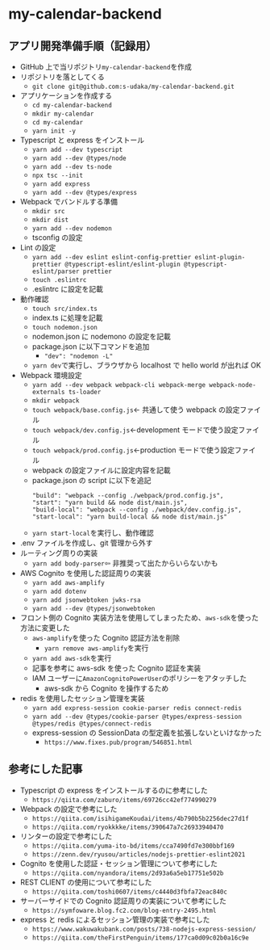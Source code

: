 # my-calendar-backend

## アプリ開発準備手順（記録用）

- GitHub 上で当リポジトリ`my-calendar-backend`を作成
- リポジトリを落としてくる
  - `git clone git@github.com:s-udaka/my-calendar-backend.git`
- アプリケーションを作成する
  - `cd my-calendar-backend`
  - `mkdir my-calendar`
  - `cd my-calendar`
  - `yarn init -y`
- Typescript と express をインストール
  - `yarn add --dev typescript`
  - `yarn add --dev @types/node`
  - `yarn add --dev ts-node`
  - `npx tsc --init`
  - `yarn add express`
  - `yarn add --dev @types/express`
- Webpack でバンドルする準備
  - `mkdir src`
  - `mkdir dist`
  - `yarn add --dev nodemon`
  - tsconfig の設定
- Lint の設定
  - `yarn add --dev eslint eslint-config-prettier eslint-plugin-prettier @typescript-eslint/eslint-plugin @typescript-eslint/parser prettier`
  - `touch .eslintrc`
  - .eslintrc に設定を記載
- 動作確認
  - `touch src/index.ts`
  - index.ts に処理を記載
  - `touch nodemon.json`
  - nodemon.json に nodemono の設定を記載
  - package.json に以下コマンドを追加
    - `"dev": "nodemon -L"`
  - `yarn dev`で実行し、ブラウザから localhost で hello world が出れば OK
- Webpack 環境設定
  - `yarn add --dev webpack webpack-cli webpack-merge webpack-node-externals ts-loader`
  - `mkdir webpack`
  - `touch webpack/base.config.js`← 共通して使う webpack の設定ファイル
  - `touch webpack/dev.config.js`←development モードで使う設定ファイル
  - `touch webpack/prod.config.js`←production モードで使う設定ファイル
  - webpack の設定ファイルに設定内容を記載
  - package.json の script に以下を追記
    ```
    "build": "webpack --config ./webpack/prod.config.js",
    "start": "yarn build && node dist/main.js",
    "build-local": "webpack --config ./webpack/dev.config.js",
    "start-local": "yarn build-local && node dist/main.js"
    ```
  - `yarn start-local`を実行し、動作確認
- .env ファイルを作成し、git 管理から外す
- ルーティング周りの実装
  - `yarn add body-parser`⇦ 非推奨って出たからいらないかも
- AWS Cognito を使用した認証周りの実装
  - `yarn add aws-amplify`
  - `yarn add dotenv`
  - `yarn add jsonwebtoken jwks-rsa`
  - `yarn add --dev @types/jsonwebtoken`
- フロント側の Cognito 実装方法を使用してしまったため、`aws-sdk`を使った方法に変更した
  - `aws-amplify`を使った Cognito 認証方法を削除
    - `yarn remove aws-amplify`を実行
  - `yarn add aws-sdk`を実行
  - 記事を参考に aws-sdk を使った Cognito 認証を実装
  - IAM ユーザーに`AmazonCognitoPowerUser`のポリシーをアタッチした
    - aws-sdk から Cognito を操作するため
- redis を使用したセッション管理を実装
  - `yarn add express-session cookie-parser redis connect-redis`
  - `yarn add --dev @types/cookie-parser @types/express-session @types/redis @types/connect-redis`
  - express-session の SessionData の型定義を拡張しないといけなかった
    - `https://www.fixes.pub/program/546851.html`

## 参考にした記事

- Typescript の express をインストールするのに参考にした
  - `https://qiita.com/zaburo/items/69726cc42ef774990279`
- Webpack の設定で参考にした
  - `https://qiita.com/isihigameKoudai/items/4b790b5b2256dec27d1f`
  - `https://qiita.com/ryokkkke/items/390647a7c26933940470`
- リンターの設定で参考にした
  - `https://qiita.com/yuma-ito-bd/items/cca7490fd7e300bbf169`
  - `https://zenn.dev/ryusou/articles/nodejs-prettier-eslint2021`
- Cognito を使用した認証・セッション管理について参考にした
  - `https://qiita.com/nyandora/items/2d93a6a5eb17751e502b`
- REST CLIENT の使用について参考にした
  - `https://qiita.com/toshi0607/items/c4440d3fbfa72eac840c`
- サーバーサイドでの Cognito 認証周りの実装について参考にした
  - `https://symfoware.blog.fc2.com/blog-entry-2495.html`
- express と redis によるセッション管理の実装で参考にした
  - `https://www.wakuwakubank.com/posts/738-nodejs-express-session/`
  - `https://qiita.com/theFirstPenguin/items/177ca0d09c02b0a16c9e`
